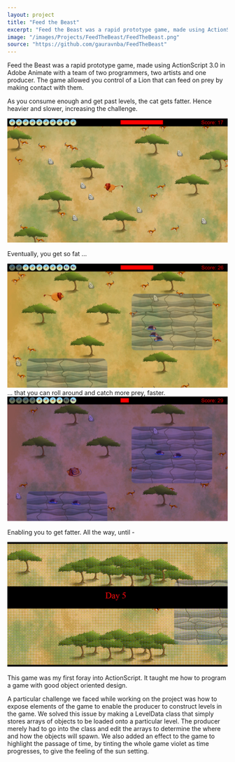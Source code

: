 ```yaml
---
layout: project
title: "Feed the Beast"
excerpt: "Feed the Beast was a rapid prototype game, made using ActionScript 3.0 in Adobe Animate with a team of two programmers, two artists and one producer."
image: "/images/Projects/FeedTheBeast/FeedTheBeast.png"
source: "https://github.com/gauravnba/FeedTheBeast"
---
```


Feed the Beast was a rapid prototype game, made using ActionScript 3.0 in Adobe Animate with a team of two programmers, two artists and one producer. The game allowed you control of a Lion that can feed on prey by making contact with them.

As you consume enough and get past levels, the cat gets fatter. Hence heavier and slower, increasing the challenge.
<div class="image main"><img src="/images/Projects/FeedTheBeast/FeedTheBeastLevel2.png"/></div>

Eventually, you get so fat ...
<div class="image main"><img src="/images/Projects/FeedTheBeast/FeedTheBeastLevel3.png"/></div>
... that you can roll around and catch more prey, faster.
<div class="image main"><img src="/images/Projects/FeedTheBeast/FeedTheBeastLevel3_rolling.png"/></div>

Enabling you to get fatter. All the way, until -
<div class="image main"><img src="/images/Projects/FeedTheBeast/FeedTheBeast_FinalLevel.gif"/></div>

This game was my first foray into ActionScript. It taught me how to program a game with good object oriented design.

A particular challenge we faced while working on the project was how to expose elements of the game to enable the producer to construct levels in the game. We solved this issue by making a LevelData class that simply stores arrays of objects to be loaded onto a particular level. The producer merely had to go into the class and edit the arrays to determine the where and how the objects will spawn. We also added an effect to the game to highlight the passage of time, by tinting the whole game violet as time progresses, to give the feeling of the sun setting.